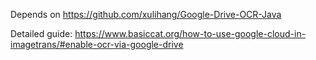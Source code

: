 Depends on <https://github.com/xulihang/Google-Drive-OCR-Java>

Detailed guide: https://www.basiccat.org/how-to-use-google-cloud-in-imagetrans/#enable-ocr-via-google-drive
